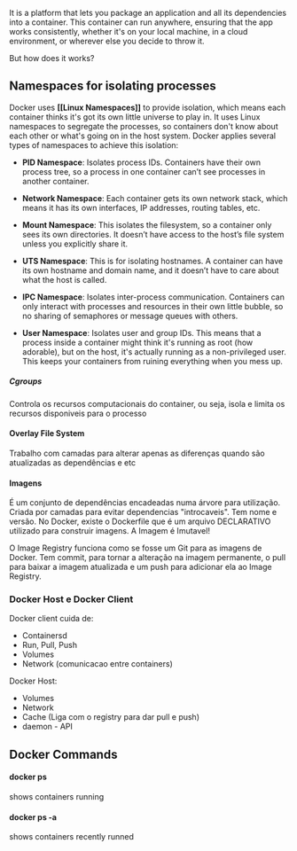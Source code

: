 It is a platform that lets you package an application and all its dependencies into a container. This container can run anywhere, ensuring that the app works consistently, whether it's on your local machine, in a cloud environment, or wherever else you decide to throw it.

But how does it works?

## Namespaces for isolating processes

Docker uses **[[Linux Namespaces]]** to provide isolation, which means each container thinks it's got its own little universe to play in. It uses Linux namespaces to segregate the processes, so containers don't know about each other or what's going on in the host system. Docker applies several types of namespaces to achieve this isolation:

- **PID Namespace**: Isolates process IDs. Containers have their own process tree, so a process in one container can’t see processes in another container.

- **Network Namespace**: Each container gets its own network stack, which means it has its own interfaces, IP addresses, routing tables, etc.

- **Mount Namespace**: This isolates the filesystem, so a container only sees its own directories. It doesn’t have access to the host’s file system unless you explicitly share it.

- **UTS Namespace**: This is for isolating hostnames. A container can have its own hostname and domain name, and it doesn’t have to care about what the host is called.

- **IPC Namespace**: Isolates inter-process communication. Containers can only interact with processes and resources in their own little bubble, so no sharing of semaphores or message queues with others.

- **User Namespace**: Isolates user and group IDs. This means that a process inside a container might think it's running as root (how adorable), but on the host, it's actually running as a non-privileged user. This keeps your containers from ruining everything when you mess up.
##### Cgroups
Controla os recursos computacionais do container, ou seja, isola e limita os recursos disponiveis para o processo

#### Overlay File System

Trabalho com camadas para alterar apenas as diferenças quando são atualizadas as dependências e etc

#### Imagens
É um conjunto de dependências encadeadas numa árvore para utilização.
Criada por camadas para evitar dependencias "introcaveis". Tem nome e versão.
No Docker, existe o Dockerfile que é um arquivo DECLARATIVO utilizado para construir imagens.
A Imagem é Imutavel! 

O Image Registry funciona como se fosse um Git para as imagens de Docker. Tem commit, para tornar a alteração na imagem permanente, o pull para baixar a imagem atualizada e um push para adicionar ela ao Image Registry.

### Docker Host e Docker Client

Docker client cuida de:

- Containersd
- Run, Pull, Push
- Volumes
- Network (comunicacao entre containers)

Docker Host:
- Volumes
- Network
- Cache (Liga com o registry para dar pull e push)
- daemon - API

## Docker Commands

#### docker ps 
shows containers running

#### docker ps -a 
shows containers recently runned
